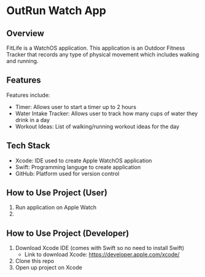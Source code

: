 # OutRun Watch App

## Overview
FitLife is a WatchOS application. This application is an Outdoor Fitness Tracker that records any type of physical movement which includes 
walking and running.

## Features
Features include:
- Timer: Allows user to start a timer up to 2 hours
- Water Intake Tracker: Allows user to track how many cups of water they drink in a day
- Workout Ideas: List of walking/running workout ideas for the day

## Tech Stack
- Xcode: IDE used to create Apple WatchOS application
- Swift: Programming languge to create application
- GitHub: Platform used for version control 

## How to Use Project (User)
1. Run application on Apple Watch
2. 

## How to Use Project (Developer)
1. Download Xcode IDE (comes with Swift so no need to install Swift)
    - Link to download Xcode: https://developer.apple.com/xcode/
2. Clone this repo 
3. Open up project on Xcode

